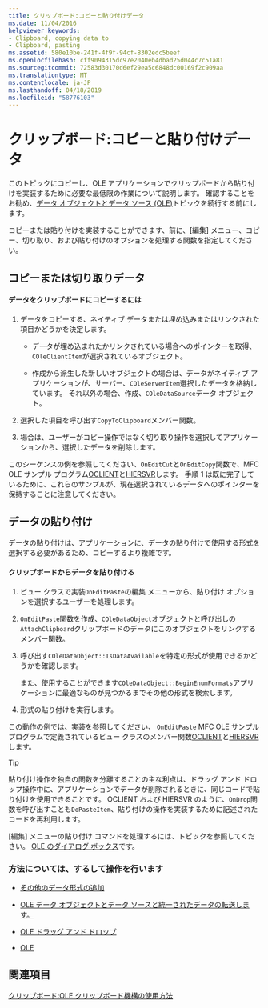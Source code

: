```yaml
---
title: クリップボード:コピーと貼り付けデータ
ms.date: 11/04/2016
helpviewer_keywords:
- Clipboard, copying data to
- Clipboard, pasting
ms.assetid: 580e10be-241f-4f9f-94cf-8302edc5beef
ms.openlocfilehash: cff9094315dc97e2040eb4dbad25d044c7c51a81
ms.sourcegitcommit: 72583d30170d6ef29ea5c6848dc00169f2c909aa
ms.translationtype: MT
ms.contentlocale: ja-JP
ms.lasthandoff: 04/18/2019
ms.locfileid: "58776103"
---
```

# <a name="clipboard-copying-and-pasting-data"></a>クリップボード:コピーと貼り付けデータ

このトピックにコピーし、OLE アプリケーションでクリップボードから貼り付けを実装するために必要な最低限の作業について説明します。 確認することをお勧め、[データ オブジェクトとデータ ソース (OLE)](../mfc/data-objects-and-data-sources-ole.md)トピックを続行する前にします。

コピーまたは貼り付けを実装することができます、前に、[編集] メニュー、コピー、切り取り、および貼り付けのオプションを処理する関数を指定してください。

##  <a name="_core_copying_or_cutting_data"></a> コピーまたは切り取りデータ

#### <a name="to-copy-data-to-the-clipboard"></a>データをクリップボードにコピーするには

1. データをコピーする、ネイティブ データまたは埋め込みまたはリンクされた項目かどうかを決定します。

   - データが埋め込まれたかリンクされている場合へのポインターを取得、`COleClientItem`が選択されているオブジェクト。

   - 作成から派生した新しいオブジェクトの場合は、データがネイティブ アプリケーションが、サーバー、`COleServerItem`選択したデータを格納しています。 それ以外の場合、作成、`COleDataSource`データ オブジェクト。

1. 選択した項目を呼び出す`CopyToClipboard`メンバー関数。

1. 場合は、ユーザーがコピー操作ではなく切り取り操作を選択してアプリケーションから、選択したデータを削除します。

このシーケンスの例を参照してください、`OnEditCut`と`OnEditCopy`関数で、MFC OLE サンプル プログラム[OCLIENT](../overview/visual-cpp-samples.md)と[HIERSVR](../overview/visual-cpp-samples.md)します。 手順 1 は既に完了しているために、これらのサンプルが、現在選択されているデータへのポインターを保持することに注意してください。

##  <a name="_core_pasting_data"></a> データの貼り付け

データの貼り付けは、アプリケーションに、データの貼り付けで使用する形式を選択する必要があるため、コピーするより複雑です。

#### <a name="to-paste-data-from-the-clipboard"></a>クリップボードからデータを貼り付ける

1. ビュー クラスで実装`OnEditPaste`の編集 メニューから、貼り付け オプションを選択するユーザーを処理します。

1. `OnEditPaste`関数を作成、`COleDataObject`オブジェクトと呼び出しの`AttachClipboard`クリップボードのデータにこのオブジェクトをリンクするメンバー関数。

1. 呼び出す`COleDataObject::IsDataAvailable`を特定の形式が使用できるかどうかを確認します。

   また、使用することができます`COleDataObject::BeginEnumFormats`アプリケーションに最適なものが見つかるまでその他の形式を検索します。

1. 形式の貼り付けを実行します。

この動作の例では、実装を参照してください、 `OnEditPaste` MFC OLE サンプル プログラムで定義されているビュー クラスのメンバー関数[OCLIENT](../overview/visual-cpp-samples.md)と[HIERSVR](../overview/visual-cpp-samples.md)します。

> [!TIP]
>  貼り付け操作を独自の関数を分離することの主な利点は、ドラッグ アンド ドロップ操作中に、アプリケーションでデータが削除されるときに、同じコードで貼り付けを使用できることです。 OCLIENT および HIERSVR のように、`OnDrop`関数を呼び出すことも`DoPasteItem`、貼り付けの操作を実装するために記述されたコードを再利用します。

[編集] メニューの貼り付け コマンドを処理するには、トピックを参照してください。 [OLE のダイアログ ボックス](../mfc/dialog-boxes-in-ole.md)です。

### <a name="what-do-you-want-to-know-more-about"></a>方法については、するして操作を行います

- [その他のデータ形式の追加](../mfc/clipboard-adding-other-formats.md)

- [OLE データ オブジェクトとデータ ソースと統一されたデータの転送します。](../mfc/data-objects-and-data-sources-ole.md)

- [OLE ドラッグ アンド ドロップ](../mfc/drag-and-drop-ole.md)

- [OLE](../mfc/ole-background.md)

## <a name="see-also"></a>関連項目

[クリップボード:OLE クリップボード機構の使用方法](../mfc/clipboard-using-the-ole-clipboard-mechanism.md)
